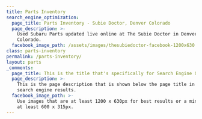 ```yaml
---
title: Parts Inventory
search_engine_optimization:
  page_title: Parts Inventory - Subie Doctor, Denver Colorado
  page_description: >-
    Used Subaru Parts updated live online at The Subie Doctor in Denver,
    Colorado.
  facebook_image_path: /assets/images/thesubiedoctor-facebook-1200x630.png
class: parts-inventory
permalink: /parts-inventory/
layout: parts
_comments:
  page_title: This is the title that's specifically for Search Engine Optimization.
  page_description: >-
    This is the page description that is shown below the page title in the
    search engine results.
  facebook_image_path: >-
    Use images that are at least 1200 x 630px for best results or a minimum of
    at least 600 x 315px.
---
```

